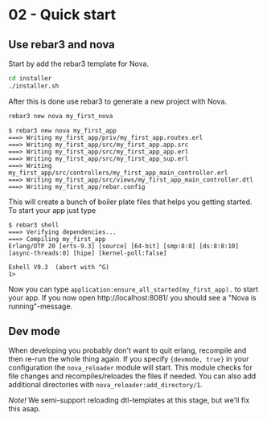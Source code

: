# 02 - Quick start

## Use rebar3 and nova

Start by add the rebar3 template for Nova.

```bash
cd installer
./installer.sh
```

After this is done use rebar3 to generate a new project with Nova.

```bash
rebar3 new nova my_first_nova
```

```
$ rebar3 new nova my_first_app
===> Writing my_first_app/priv/my_first_app.routes.erl
===> Writing my_first_app/src/my_first_app.app.src
===> Writing my_first_app/src/my_first_app_app.erl
===> Writing my_first_app/src/my_first_app_sup.erl
===> Writing my_first_app/src/controllers/my_first_app_main_controller.erl
===> Writing my_first_app/src/views/my_first_app_main_controller.dtl
===> Writing my_first_app/rebar.config
```

This will create a bunch of boiler plate files that helps you getting started. To start your app just type

```
$ rebar3 shell
===> Verifying dependencies...
===> Compiling my_first_app
Erlang/OTP 20 [erts-9.3] [source] [64-bit] [smp:8:8] [ds:8:8:10] [async-threads:0] [hipe] [kernel-poll:false]

Eshell V9.3  (abort with ^G)
1>
```

Now you can type `application:ensure_all_started(my_first_app).` to start your app. If you now open http://localhost:8081/ you should see a "Nova is running"-message.

## Dev mode

When developing you probably don't want to quit erlang, recompile and then re-run the whole thing again. If you specify `{devmode, true}` in your configuration the `nova_reloader` module will start.
This module checks for file changes and recompiles/reloades the files if needed. You can also add additional directories with `nova_reloader:add_directory/1`.

*Note!* We semi-support reloading dtl-templates at this stage, but we'll fix this asap.
